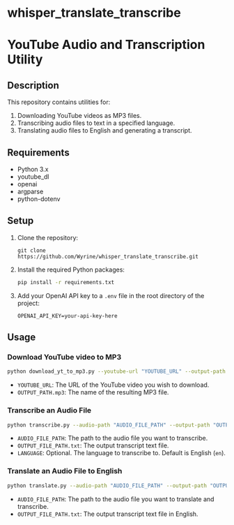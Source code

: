 # whisper_translate_transcribe

# YouTube Audio and Transcription Utility

## Description

This repository contains utilities for:

1. Downloading YouTube videos as MP3 files.
2. Transcribing audio files to text in a specified language.
3. Translating audio files to English and generating a transcript.

## Requirements

- Python 3.x
- youtube_dl
- openai
- argparse
- python-dotenv

## Setup

1. Clone the repository:

   ```
   git clone https://github.com/Wyrine/whisper_translate_transcribe.git
   ```

2. Install the required Python packages:

   ```bash
   pip install -r requirements.txt
   ```

3. Add your OpenAI API key to a `.env` file in the root directory of the project:
   ```env
   OPENAI_API_KEY=your-api-key-here
   ```

## Usage

### Download YouTube video to MP3

```bash
python download_yt_to_mp3.py --youtube-url "YOUTUBE_URL" --output-path "OUTPUT_PATH.mp3"
```

- `YOUTUBE_URL`: The URL of the YouTube video you wish to download.
- `OUTPUT_PATH.mp3`: The name of the resulting MP3 file.

### Transcribe an Audio File

```bash
python transcribe.py --audio-path "AUDIO_FILE_PATH" --output-path "OUTPUT_FILE_PATH.txt" [--language "LANGUAGE"]
```

- `AUDIO_FILE_PATH`: The path to the audio file you want to transcribe.
- `OUTPUT_FILE_PATH.txt`: The output transcript text file.
- `LANGUAGE`: Optional. The language to transcribe to. Default is English (`en`).

### Translate an Audio File to English

```bash
python translate.py --audio-path "AUDIO_FILE_PATH" --output-path "OUTPUT_FILE_PATH.txt"
```

- `AUDIO_FILE_PATH`: The path to the audio file you want to translate and transcribe.
- `OUTPUT_FILE_PATH.txt`: The output transcript text file in English.
